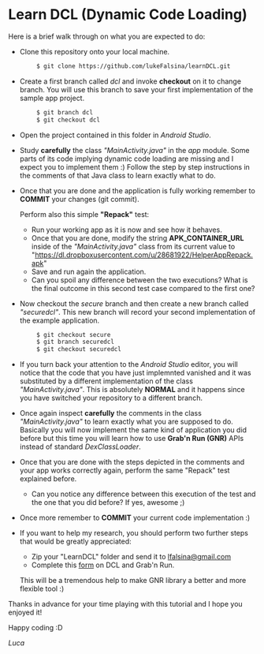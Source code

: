 # Learn DCL (Dynamic Code Loading)

Here is a brief walk through on what you are expected to do:

* Clone this repository onto your local machine.

``` bash
        $ git clone https://github.com/lukeFalsina/learnDCL.git
```
* Create a first branch called *dcl* and invoke **checkout** on it to change branch. You will use this branch to save your first implementation of the sample app project.

``` bash
		$ git branch dcl
		$ git checkout dcl
```
* Open the project contained in this folder in *Android Studio*.
* Study **carefully** the class *"MainActivity.java"* in the *app* module. Some parts of its code implying dynamic code loading are missing and I expect you to implement them :) Follow the step by step instructions in the comments of that Java class to learn exactly what to do.
* Once that you are done and the application is fully working remember to **COMMIT** your changes (git commit).

	Perform also this simple **"Repack"** test:

	* Run your working app as it is now and see how it behaves.
	* Once that you are done, modify the string **APK_CONTAINER_URL** inside of the *"MainActivity.java"* class from its current value to "https://dl.dropboxusercontent.com/u/28681922/HelperAppRepack.apk"
	* Save and run again the application.
	* Can you spoil any difference between the two executions? What is the final outcome in this second test case compared to the first one?

* Now checkout the *secure* branch and then create a new branch called *"securedcl"*. This new branch will record your second implementation of the example application. 

``` bash
        $ git checkout secure
        $ git branch securedcl
		$ git checkout securedcl
```
* If you turn back your attention to the *Android Studio* editor, you will notice that the code that you have just implemnted vanished and it was substituted by a different implementation of the class *"MainActivity.java"*. This is absolutely **NORMAL** and it happens since you have switched your repository to a different branch.
* Once again inspect **carefully** the comments in the class *"MainActivity.java"* to learn exactly what you are supposed to do. Basically you will now implement the same kind of application you did before but this time you will learn how to use **Grab'n Run (GNR)** APIs instead of standard *DexClassLoader*.
* Once that you are done with the steps depicted in the comments and your app works correctly again, perform the same "Repack" test explained before.

	* Can you notice any difference between this execution of the test and the one that you did before? If yes, awesome ;)

* Once more remember to **COMMIT** your current code implementation :)
* If you want to help my research, you should perform two further steps that would be greatly appreciated:

	* Zip your "LearnDCL" folder and send it to lfalsina@gmail.com
	* Complete this [form](http://goo.gl/forms/k500h7cYiv) on DCL and Grab'n Run.

	This will be a tremendous help to make GNR library a better and more flexible tool :)

Thanks in advance for your time playing with this tutorial and I hope you enjoyed it!

Happy coding :D

*Luca*